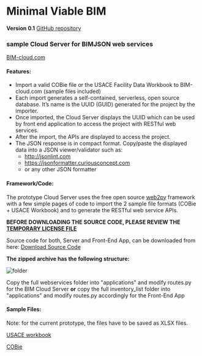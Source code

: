 # Minimal Viable BIM

**Version 0.1**
[GitHub repository](https://github.com/vdubya/BIMJSON/BIM-cloud)

### sample Cloud Server for BIMJSON web services
[BIM-cloud.com](https://bim-cloud.com)

#### Features:

- Import a valid COBie file or the USACE Facility Data Workbook to BIM-cloud.com (sample files included)
- Each import generates a self-contained, serverless, open source database. It’s name is the UUID (GUID) generated for the project by the importer.
- Once imported, the Cloud Server displays the UUID which can be used by front end application to access the project with RESTful web services.
- After the import, the APIs are displayed to access the project.
- The JSON response is in compact format. Copy/paste the displayed data into a JSON viewer/validator such as:
	- http://jsonlint.com
	- https://jsonformatter.curiousconcept.com
	- or any other JSON formatter

#### Framework/Code:

The prototype Cloud Server uses the free open source [web2py](http://web2py.com) framework with a few simple pages of code to import the 2 sample file formats (COBie + USACE Workbook) and to generate the RESTful web service APIs.

**BEFORE DOWNLOADING THE SOURCE CODE, PLEASE REVIEW THE [TEMPORARY LICENSE FILE](../LICENSE.md)**

Source code for both, Server and Front-End App, can be downloaded from here:
[Download Source Code](https://www.onuma.com/transfer/bimjson.zip)

**The zipped archive has the following structure:**

![folder](https://www.onuma.com/transfer/web2py-code.png)

Copy the full webservices folder into "applications" and modify routes.py for the BIM Cloud Server
**or**
copy the full inventory_list folder into "applications" and modify routes.py accordingly for the Front-End App

#### Sample Files:
Note: for the current prototype, the files have to be saved as XLSX files.

[USACE workbook](USACE_Facility_Data_Workbook2.xlsx)

[COBie](Clinic_COBie.xlsx)







